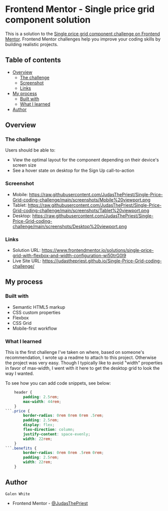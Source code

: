 # Frontend Mentor - Single price grid component solution

This is a solution to the [Single price grid component challenge on Frontend Mentor](https://www.frontendmentor.io/challenges/single-price-grid-component-5ce41129d0ff452fec5abbbc). Frontend Mentor challenges help you improve your coding skills by building realistic projects. 

## Table of contents

- [Overview](#overview)
  - [The challenge](#the-challenge)
  - [Screenshot](#screenshot)
  - [Links](#links)
- [My process](#my-process)
  - [Built with](#built-with)
  - [What I learned](#what-i-learned)
- [Author](#author)

## Overview

### The challenge

Users should be able to:

- View the optimal layout for the component depending on their device's screen size
- See a hover state on desktop for the Sign Up call-to-action

### Screenshot

- Mobile: https://raw.githubusercontent.com/JudasThePriest/Single-Price-Grid-coding-challenge/main/screenshots/Mobile%20viewport.png
- Tablet: https://raw.githubusercontent.com/JudasThePriest/Single-Price-Grid-coding-challenge/main/screenshots/Tablet%20viewport.png
- Desktop: https://raw.githubusercontent.com/JudasThePriest/Single-Price-Grid-coding-challenge/main/screenshots/Desktop%20viewport.png

### Links

- Solution URL: https://www.frontendmentor.io/solutions/single-price-grid-with-flexbox-and-width-configuration-wi50trG0l9
- Live Site URL: https://judasthepriest.github.io/Single-Price-Grid-coding-challenge/

## My process

### Built with

- Semantic HTML5 markup
- CSS custom properties
- Flexbox
- CSS Grid
- Mobile-first workflow

### What I learned

This is the first challenge I've taken on where, based on someone's recommendation, I wrote up a readme to attach to this project. Otherwise the project was
very easy. Though I typically like to avoid "width" properties in favor of max-width, I went with it here to get the desktop grid to look the way I wanted.

To see how you can add code snippets, see below:

```css
    header {
        padding: 2.5rem;
        max-width: 44rem;
    }
```.price {
        border-radius: 0rem 0rem 0rem .5rem;
        padding: 2.5rem;
        display: flex;
        flex-direction: column;
        justify-content: space-evenly;
        width: 22rem;
    }
```.benefits {
        border-radius: 0rem 0rem .5rem 0rem;
        padding: 2.5rem;
        width: 22rem;
    }
```

## Author

	Galen White
- Frontend Mentor - [@JudasThePriest](https://www.frontendmentor.io/profile/JudasThePriest)
